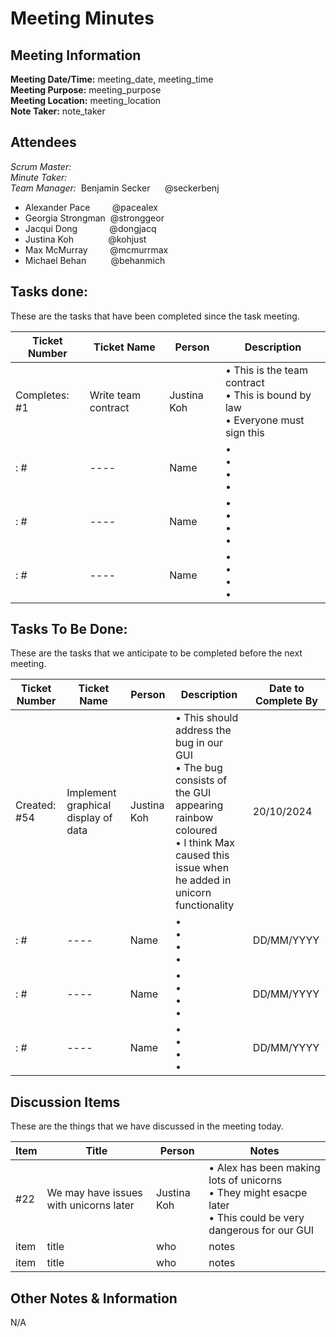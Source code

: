 # Meeting Minutes
## Meeting Information
**Meeting Date/Time:** meeting_date, meeting_time  
**Meeting Purpose:** meeting_purpose  
**Meeting Location:** meeting_location  
**Note Taker:** note_taker  

## Attendees
<!-- Please put the scrum master and the minute taker at the top of the list in bold -->
<!-- Delete whoever did not attend the meeting and make sure to add the scrum master and minute taker to the correct headings, and remove them from the list-->
_Scrum Master:_  
_Minute Taker:_  
_Team Manager:_ &nbsp;Benjamin Secker&nbsp; &nbsp;&nbsp; &nbsp;@seckerbenj
- Alexander Pace &nbsp; &nbsp; &nbsp; &nbsp; @pacealex
- Georgia Strongman &nbsp;@stronggeor
- Jacqui Dong &nbsp; &nbsp; &nbsp; &nbsp; &nbsp; &nbsp; @dongjacq
- Justina Koh &nbsp; &nbsp; &nbsp; &nbsp; &nbsp; &nbsp; &nbsp;@kohjust
- Max McMurray &nbsp; &nbsp; &nbsp; &nbsp; @mcmurrmax 
- Michael Behan &nbsp; &nbsp; &nbsp; &nbsp; &nbsp;@behanmich 


## Tasks done:
<!-- The first line is an example of how it should be filled out. Please delete. -->
These are the tasks that have been completed since the task meeting.

Ticket Number| Ticket Name | Person | Description
---- | ---- | ---- | ---- 
Completes: #1| Write team contract | Justina Koh | • This is the team contract <br>• This is bound by law <br>• Everyone must sign this <br>
: #| ---- | Name | • <br>• <br>• <br>• <br>
: #| ---- | Name | • <br>• <br>• <br>• <br> 
: #| ---- | Name | • <br>• <br>• <br>• <br> 


## Tasks To Be Done:
<!-- The first line is an example of how it should be filled out. Please delete. -->
These are the tasks that we anticipate to be completed before the next meeting. 


Ticket Number| Ticket Name | Person | Description | Date to Complete By
---- | ---- | ---- | ---- | ----
Created: #54| Implement graphical display of data | Justina Koh | • This should address the bug in our GUI <br>• The bug consists of the GUI appearing rainbow coloured <br>• I think Max caused this issue when he added in unicorn functionality <br> | 20/10/2024
: #| ---- | Name | • <br>• <br>• <br>• <br> | DD/MM/YYYY
: #| ---- | Name | • <br>• <br>• <br>• <br> | DD/MM/YYYY
: #| ---- | Name | • <br>• <br>• <br>• <br> | DD/MM/YYYY


## Discussion Items
<!-- The first line is an example of how it should be filled out. Please delete. -->
These are the things that we have discussed in the meeting today.

Item | Title | Person | Notes |
---- | ---- | ---- | ---- |
#22 | We may have issues with unicorns later | Justina Koh | • Alex has been making lots of unicorns<br>• They might esacpe later<br>• This could be very dangerous for our GUI<br>|
item | title | who | notes |
item | title | who | notes |


## Other Notes & Information

N/A
